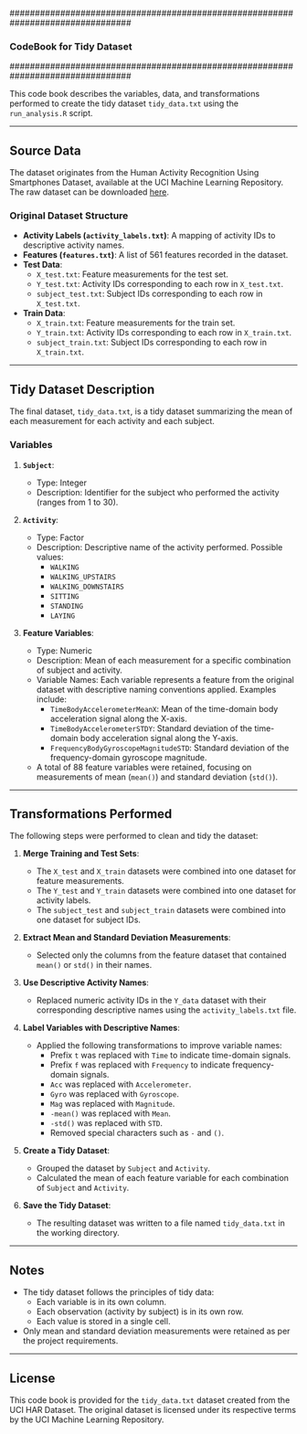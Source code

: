 ################################################################################
### CodeBook for Tidy Dataset
################################################################################

This code book describes the variables, data, and transformations performed to create the tidy dataset 
`tidy_data.txt` using the `run_analysis.R` script.

---
## Source Data

The dataset originates from the Human Activity Recognition Using Smartphones Dataset, available at the UCI Machine Learning Repository. 
The raw dataset can be downloaded [here](https://d396qusza40orc.cloudfront.net/getdata%2Fprojectfiles%2FUCI%20HAR%20Dataset.zip).

### Original Dataset Structure

- **Activity Labels (`activity_labels.txt`)**: A mapping of activity IDs to descriptive activity names.
- **Features (`features.txt`)**: A list of 561 features recorded in the dataset.
- **Test Data**:
  - `X_test.txt`: Feature measurements for the test set.
  - `Y_test.txt`: Activity IDs corresponding to each row in `X_test.txt`.
  - `subject_test.txt`: Subject IDs corresponding to each row in `X_test.txt`.
- **Train Data**:
  - `X_train.txt`: Feature measurements for the train set.
  - `Y_train.txt`: Activity IDs corresponding to each row in `X_train.txt`.
  - `subject_train.txt`: Subject IDs corresponding to each row in `X_train.txt`.
---

## Tidy Dataset Description

The final dataset, `tidy_data.txt`, is a tidy dataset summarizing the mean of each measurement for each activity and each subject.

### Variables

1. **`Subject`**:
   - Type: Integer
   - Description: Identifier for the subject who performed the activity (ranges from 1 to 30).

2. **`Activity`**:
   - Type: Factor
   - Description: Descriptive name of the activity performed. Possible values:
     - `WALKING`
     - `WALKING_UPSTAIRS`
     - `WALKING_DOWNSTAIRS`
     - `SITTING`
     - `STANDING`
     - `LAYING`

3. **Feature Variables**:
   - Type: Numeric
   - Description: Mean of each measurement for a specific combination of subject and activity. 
   - Variable Names: Each variable represents a feature from the original dataset with descriptive naming conventions applied. Examples include:
     - `TimeBodyAccelerometerMeanX`: Mean of the time-domain body acceleration signal along the X-axis.
     - `TimeBodyAccelerometerSTDY`: Standard deviation of the time-domain body acceleration signal along the Y-axis.
     - `FrequencyBodyGyroscopeMagnitudeSTD`: Standard deviation of the frequency-domain gyroscope magnitude.
   - A total of 88 feature variables were retained, focusing on measurements of mean (`mean()`) and standard deviation (`std()`).

---

## Transformations Performed

The following steps were performed to clean and tidy the dataset:

1. **Merge Training and Test Sets**:
   - The `X_test` and `X_train` datasets were combined into one dataset for feature measurements.
   - The `Y_test` and `Y_train` datasets were combined into one dataset for activity labels.
   - The `subject_test` and `subject_train` datasets were combined into one dataset for subject IDs.

2. **Extract Mean and Standard Deviation Measurements**:
   - Selected only the columns from the feature dataset that contained `mean()` or `std()` in their names.

3. **Use Descriptive Activity Names**:
   - Replaced numeric activity IDs in the `Y_data` dataset with their corresponding descriptive names using the `activity_labels.txt` file.

4. **Label Variables with Descriptive Names**:
   - Applied the following transformations to improve variable names:
     - Prefix `t` was replaced with `Time` to indicate time-domain signals.
     - Prefix `f` was replaced with `Frequency` to indicate frequency-domain signals.
     - `Acc` was replaced with `Accelerometer`.
     - `Gyro` was replaced with `Gyroscope`.
     - `Mag` was replaced with `Magnitude`.
     - `-mean()` was replaced with `Mean`.
     - `-std()` was replaced with `STD`.
     - Removed special characters such as `-` and `()`.

5. **Create a Tidy Dataset**:
   - Grouped the dataset by `Subject` and `Activity`.
   - Calculated the mean of each feature variable for each combination of `Subject` and `Activity`.

6. **Save the Tidy Dataset**:
   - The resulting dataset was written to a file named `tidy_data.txt` in the working directory.

---

## Notes

- The tidy dataset follows the principles of tidy data:
  - Each variable is in its own column.
  - Each observation (activity by subject) is in its own row.
  - Each value is stored in a single cell.
- Only mean and standard deviation measurements were retained as per the project requirements.

---

## License

This code book is provided for the `tidy_data.txt` dataset created from the UCI HAR Dataset. The original 
dataset is licensed under its respective terms by the UCI Machine Learning Repository.
